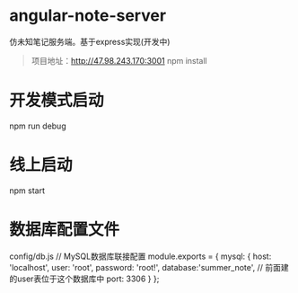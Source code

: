 # angular-note-server
仿未知笔记服务端。基于express实现(开发中)

>项目地址：http://47.98.243.170:3001
npm install

# 开发模式启动
npm run debug

# 线上启动
npm start

# 数据库配置文件
config/db.js
// MySQL数据库联接配置
module.exports = {
	mysql: {
		host: 'localhost', 
		user: 'root',
		password: 'root!',
		database:'summer_note', // 前面建的user表位于这个数据库中
		port: 3306
	}
};